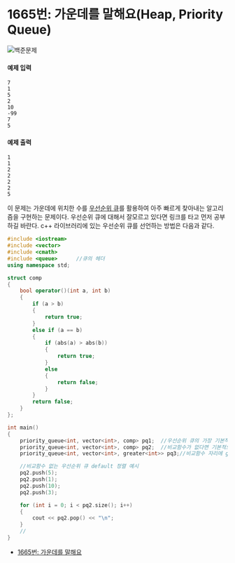 # 1665번: 가운데를 말해요(Heap, Priority Queue)
![백준문제](https://user-images.githubusercontent.com/119858743/212958054-9969a487-bcf8-46c7-b670-f8e7b3c20052.PNG)

#### 예제 입력
```
7
1
5
2
10
-99
7
5
```

#### 예제 출력
```
1
1
2
2
2
2
5
```

이 문제는 가운데에 위치한 수를 [우선순위 큐]()를 활용하여 아주 빠르게 찾아내는 알고리즘을 구현하는 문제이다. 우선순위 큐에 대해서 잘모르고 있다면 링크를 타고 먼저 공부하길 바란다. c++ 라이브러리에 있는 우선순위 큐를 선언하는 방법은 다음과 같다.
```cpp
#include <iostream>
#include <vector>
#include <cmath>
#include <queue>      //큐의 헤더
using namespace std;

struct comp
{
    bool operator()(int a, int b)
    {
        if (a > b)
        {
            return true;
        }
        else if (a == b)
        {
            if (abs(a) > abs(b))
            {
                return true;
            }
            else
            {
                return false;
            }
        }
        return false;
    }
};

int main()
{
    priority_queue<int, vector<int>, comp> pq1;  //우선순위 큐의 가장 기본적인 선언방식 priority_queue<자료형, 컨테이너, 비교함수> 변수명
    priority_queue<int, vector<int>, comp> pq2;  //비교함수가 없다면 기본적으로 오름차순으로 정렬
    priority_queue<int, vector<int>, greater<int>> pq3;//비교함수 자리에 greater<int>입력하면 내림차순으로 정렬

    //비교함수 없는 우선순위 큐 default 정렬 예시
    pq2.push(5);
    pq2.push(1);
    pq2.push(10);
    pq2.push(3);

    for (int i = 0; i < pq2.size(); i++)
    {
        cout << pq2.pop() << "\n";
    }
    //
}
```

* [1665번: 가운데를 말해요](https://www.acmicpc.net/problem/1655)

